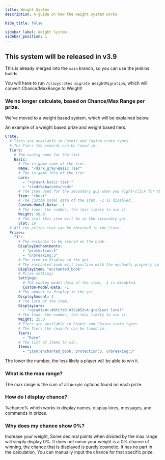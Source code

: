 ```yaml
---
title: Weight System
description: A guide on how the weight system works

hide_title: false

sidebar_label: Weight System
sidebar_position: 1
---
```

## This system will be released in v3.9
This is already merged into the `main` branch, so you can use the jenkins builds

You will have to run `/crazycrates migrate WeightMigration`, which will convert Chance/MaxRange to Weight!

### We no longer calculate, based on Chance/Max Range per prize.
We've moved to a weight based system, which will be explained below.

An example of a weight based prize and weight based tiers.
```yml
Crate:
  # Tiers are available in Cosmic and Casino crate types.
  # The Tiers the rewards can be found in.
  Tiers:
    # The config name for the tier
    Basic:
      # The in-game name of the tier.
      Name: "<dark_gray>Basic Tier"
      # The in-game lore of the tier.
      Lore:
        - "<gray>A basic tier."
        - "<red>%chance%</red>"
      # The item used for the secondary gui when you right-click for the preview.
      Item: "chest"
      # The custom model data of the item, -1 is disabled.
      Custom-Model-Data: -1
      # The lower the number, the less likely to win it.
      Weight: 50.0
      # The slot this item will be in the secondary gui.
      Slot: 20
  # All the prizes that can be obtained in the Crate.
  Prizes:
    "1":
      # The enchants to be stored on the book.
      DisplayEnchantments:
        - "protection:5"
        - "unbreaking:3"
      # The item to display in the gui.
      # The enchanted book will function with the enchants properly in an anvil.
      DisplayItem: "enchanted_book"
      # Prize settings
      Settings:
        # The custom model data of the item, -1 is disabled.
        Custom-Model-Data: -1
      # The amount to display in the gui.
      DisplayAmount: 3
      # The lore of the item.
      DisplayLore:
        - "<gradient:#8fcfa0:#32a852>A gradient lore!"
      # The lower the number, the less likely to win it.
      Weight: 25.0
      # Tiers are available in Cosmic and Casino crate types.
      # The Tiers the rewards can be found in.
      Tiers:
        - "Rare"
      # The list of items to win.
      Items:
        - "Item:enchanted_book, protection:5, unbreaking:3"
```

The lower the number, the less likely a player will be able to win it.

### What is the max range?
The max range is the sum of all `Weight` options found on each prize.

### How do I display chance?
%chance% which works in display names, display lores, messages, and commands in prizes.

### Why does my chance show 0%?
Increase your weight, Some decimal points when divided by the max range will simply display 0%.
It does not mean your weight is a 0% chance of winning, the chance that is displayed is purely cosmetic.
It has no part in the calculation, You can manually input the chance for that specific prize.